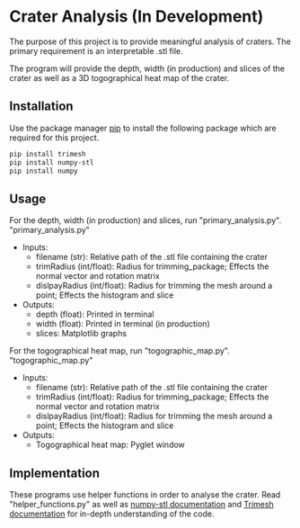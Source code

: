 # Crater Analysis (In Development)

The purpose of this project is to provide meaningful analysis of craters. The primary requirement is an interpretable .stl file. 

The program will provide the depth, width (in production) and slices of the crater as well as a 3D togographical heat map of the crater. 

## Installation

Use the package manager [pip](https://pip.pypa.io/en/stable/) to install the following package which are required for this project.

```bash
pip install trimesh
pip install numpy-stl
pip install numpy
```

## Usage

For the depth, width (in production) and slices, run "primary_analysis.py".  
"primary_analysis.py"   
- Inputs:  
    - filename (str): Relative path of the .stl file containing the crater
    - trimRadius (int/float): Radius for trimming_package; Effects the normal vector and rotation matrix
    - dislpayRadius (int/float): Radius for trimming the mesh around a point; Effects the histogram and slice
- Outputs:  
    - depth (float): Printed in terminal
    - width (float): Printed in terminal (in production)
    - slices: Matplotlib graphs

For the togographical heat map, run "togographic_map.py".  
"togographic_map.py"  
- Inputs:
    - filename (str): Relative path of the .stl file containing the crater 
    - trimRadius (int/float): Radius for trimming_package; Effects the normal vector and rotation matrix
    - dislpayRadius (int/float): Radius for trimming the mesh around a point; Effects the histogram and slice
- Outputs:
    - Togographical heat map: Pyglet window

## Implementation

These programs use helper functions in order to analyse the crater. Read "helper_functions.py" as well as [numpy-stl documentation](https://numpy-stl.readthedocs.io/en/latest/) and [Trimesh documentation](https://trimsh.org/index.html) for in-depth understanding of the code.